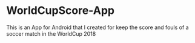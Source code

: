 # WorldCupScore-App
This is an App for Android that I created for keep the score and fouls of a soccer match in the WorldCup 2018
